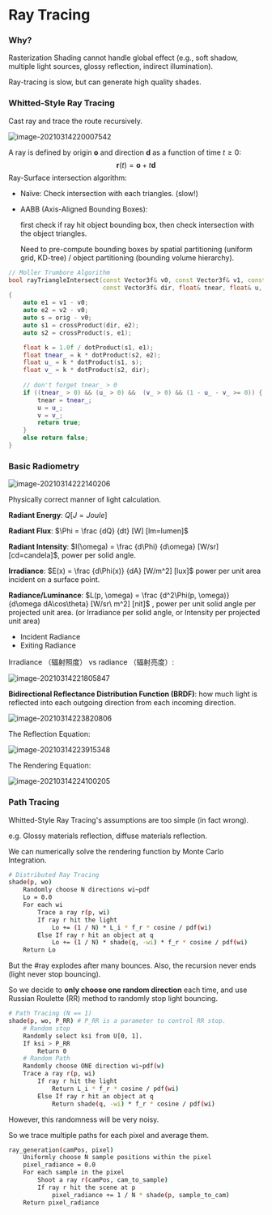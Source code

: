 # Ray Tracing

### Why?

Rasterization Shading cannot handle global effect (e.g., soft shadow, multiple light sources, glossy reflection, indirect illumination).

Ray-tracing is slow, but can generate high quality shades.



### Whitted-Style Ray Tracing

Cast ray and trace the route recursively.

![image-20210314220007542](raytracing.assets/image-20210314220007542.png)

A ray is defined by origin $\mathbf o$ and direction $\mathbf d$ as a function of time $t \ge 0$:
$$
\mathbf r(t) = \mathbf o + t\mathbf d
$$
Ray-Surface intersection algorithm:

* Naïve: Check intersection with each triangles. (slow!)

* AABB (Axis-Aligned Bounding Boxes): 

  first check if ray hit object bounding box, then check intersection with the object triangles.

  Need to pre-compute bounding boxes by spatial partitioning (uniform grid, KD-tree) / object partitioning (bounding volume hierarchy).




```c++
// Moller Trumbore Algorithm
bool rayTriangleIntersect(const Vector3f& v0, const Vector3f& v1, const Vector3f& v2, const Vector3f& orig,
                          const Vector3f& dir, float& tnear, float& u, float& v)
{
    auto e1 = v1 - v0;
    auto e2 = v2 - v0;
    auto s = orig - v0;
    auto s1 = crossProduct(dir, e2);
    auto s2 = crossProduct(s, e1);

    float k = 1.0f / dotProduct(s1, e1);
    float tnear_ = k * dotProduct(s2, e2);
    float u_ = k * dotProduct(s1, s);
    float v_ = k * dotProduct(s2, dir);
	
    // don't forget tnear_ > 0 
    if ((tnear_ > 0) && (u_ > 0) &&  (v_ > 0) && (1 - u_ - v_ >= 0)) {
        tnear = tnear_;
        u = u_;
        v = v_;
        return true;
    }
    else return false;
}
```





### Basic Radiometry

![image-20210314222140206](raytracing.assets/image-20210314222140206.png)

Physically correct manner of light calculation.

**Radiant Energy**: $Q [J=Joule]$

**Radiant Flux**: $\Phi = \frac  {dQ} {dt} [W] [lm=lumen]$

**Radiant Intensity**: $I(\omega) = \frac {d\Phi} {d\omega} [W/sr] [cd=candela]$, power per solid angle.

**Irradiance**: $E(x) = \frac {d\Phi(x)} {dA} [W/m^2] [lux]$ power per unit area incident on  a surface point.

**Radiance/Luminance**: $L(p, \omega) = \frac {d^2\Phi(p, \omega)} {d\omega dA\cos\theta} [W/sr\ m^2] [nit]$ , power per unit solid angle per projected unit area. (or Irradiance per solid angle, or Intensity per projected unit area)

* Incident Radiance
* Exiting Radiance

Irradiance （辐射照度） vs radiance （辐射亮度）: 

![image-20210314221805847](raytracing.assets/image-20210314221805847.png)



**Bidirectional Reflectance Distribution Function (BRDF)**: how much light is reflected into each outgoing direction from each incoming direction.

![image-20210314223820806](raytracing.assets/image-20210314223820806.png)

The Reflection Equation:

![image-20210314223915348](raytracing.assets/image-20210314223915348.png)

The Rendering Equation:

![image-20210314224100205](raytracing.assets/image-20210314224100205.png)



### Path Tracing

Whitted-Style Ray Tracing's assumptions are too simple (in fact wrong).

e.g. Glossy materials reflection, diffuse materials reflection.

We can numerically solve the rendering function by Monte Carlo Integration.

```bash
# Distributed Ray Tracing
shade(p, wo)
	Randomly choose N directions wi~pdf
	Lo = 0.0
	For each wi
		Trace a ray r(p, wi)
		If ray r hit the light
			Lo += (1 / N) * L_i * f_r * cosine / pdf(wi)
		Else If ray r hit an object at q
			Lo += (1 / N) * shade(q, -wi) * f_r * cosine / pdf(wi)
	Return Lo
```

But the #ray explodes after many bounces. Also, the recursion never ends (light never stop bouncing).

So we decide to **only choose one random direction** each time, and use Russian Roulette (RR) method to randomly stop light bouncing.

```bash
# Path Tracing (N == 1)
shade(p, wo, P_RR) # P_RR is a parameter to control RR stop.
	# Random stop 
	Randomly select ksi from U[0, 1].
	If ksi > P_RR
		Return 0
	# Random Path
	Randomly choose ONE direction wi~pdf(w)
	Trace a ray r(p, wi)
		If ray r hit the light
			Return L_i * f_r * cosine / pdf(wi)
		Else If ray r hit an object at q
			Return shade(q, -wi) * f_r * cosine / pdf(wi)
```

However, this randomness will be very noisy. 

So we trace multiple paths for each pixel and average them.

```bash
ray_generation(camPos, pixel)
	Uniformly choose N sample positions within the pixel
	pixel_radiance = 0.0
	For each sample in the pixel
		Shoot a ray r(camPos, cam_to_sample)
		If ray r hit the scene at p
			pixel_radiance += 1 / N * shade(p, sample_to_cam)
	Return pixel_radiance
```



